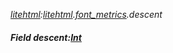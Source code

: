 _[litehtml](../../modules/litehtml/litehtml-module.md):[litehtml](../../modules/litehtml/litehtml-module.md).[font\_metrics](../../modules/litehtml/litehtml-font_metrics.md).descent_
##### Field descent:[Int](../../modules/wonkey/wonkey-types-int.md)
